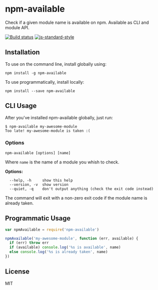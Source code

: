 # npm-available

Check if a given module name is available on npm. Available as CLI and
module API.

[![Build status](https://travis-ci.org/watson/npm-available.svg?branch=master)](https://travis-ci.org/watson/npm-available)
[![js-standard-style](https://img.shields.io/badge/code%20style-standard-brightgreen.svg?style=flat)](https://github.com/feross/standard)

## Installation

To use on the command line, install globally using:

```
npm install -g npm-available
```

To use programmatically, install locally:

```
npm install --save npm-available
```

## CLI Usage

After you've installed npm-available globally, just run:

```
$ npm-available my-awesome-module
Too late! my-awesome-module is taken :(
```

### Options

```
npm-available [options] [name]
```

Where `name` is the name of a module you whish to check.

**Options:**

```
  --help, -h     show this help
  --version, -v  show version
  --quiet, -q    don't output anything (check the exit code instead)
```

The command will exit with a non-zero exit code if the module name is
already taken.

## Programmatic Usage

```js
var npmAvailable = require('npm-available')

npmAvailable('my-awesome-module', function (err, available) {
  if (err) throw err
  if (available) console.log('%s is available', name)
  else console.log('%s is already taken', name)
})
```

## License

MIT
